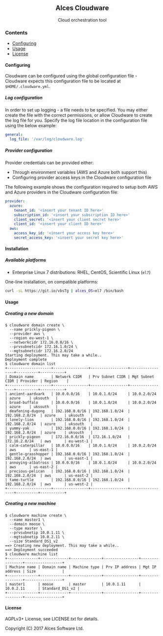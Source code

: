 <div align="center">
    <h2>Alces Cloudware</h2>
    <p align="center">
        <p>Cloud orchestration tool</p>
    </p>
</div>

### Contents
* [Configuring](#configuring)
* [Usage](#usage)
* [License](#license)

#### Configuring

Cloudware can be configured using the global configuration file - Cloudware expects this configuration file to be located at `$HOME/.cloudware.yml`.

##### Log configuration

In order to set up logging - a file needs to be specified. You may either create the file with the correct permissions, or allow Cloudware to create the log file for you. Specify the log file location in the configuration file using the below example:

```yaml
general:
  log_file: '/var/log/cloudware.log'
```

##### Provider configuration

Provider credentials can be provided either:

* Through environment variables (AWS and Azure both support this)
* Configuring provider access keys in the Cloudware configuration file

The following example shows the configuration required to setup both AWS and Azure providers in the Cloudware configuration file:

```yaml
provider:
  azure:
    tenant_id: '<insert your tenant ID here>'
    subscription_id: '<insert your subscription ID here>'
    client_secret: '<insert your client secret here>'
    client_id: '<insert your client ID here>'
  aws:
    access_key_id: '<insert your access key here>'
    secret_access_key: '<insert your secret key here>'
```

#### Installation

##### Available platforms

* Enterprise Linux 7 distributions: RHEL, CentOS, Scientific Linux (`el7`)

One-line installation, on compatible platforms:

```bash
curl -sL https://git.io/vbsTg | alces_OS=el7 /bin/bash
```

#### Usage

##### Creating a new domain

```
$ cloudware domain create \
  --name prickly-pigeon \
  --provider aws \
  --region eu-west-1 \
  --networkcidr 172.16.0.0/16 \
  --prvsubnetcidr 172.16.1.0/24 \
  --mgtsubnetcidr 172.16.2.0/24
Starting deployment. This may take a while..
Deployment complete
$ cloudware domain list
+--------------------+----------------+-----------------+-----------------+----------+-----------+
| Domain name        | Network CIDR   | Prv Subnet CIDR | Mgt Subnet CIDR | Provider | Region    |
+--------------------+----------------+-----------------+-----------------+----------+-----------+
| ancient-aardvark   | 10.0.0.0/16    | 10.0.1.0/24     | 10.0.2.0/24     | azure    | uksouth   |
| broad-buffalo      | 10.0.0.0/16    | 10.0.1.0/24     | 10.0.2.0/24     | azure    | uksouth   |
| deafening-dugong   | 192.168.0.0/16 | 192.168.1.0/24  | 192.168.2.0/24  | azure    | uksouth   |
| lonely-lion        | 192.168.0.0/16 | 192.168.1.0/24  | 192.168.2.0/24  | azure    | uksouth   |
| yummy-yak          | 192.168.0.0/16 | 192.168.1.0/24  | 192.168.2.0/24  | azure    | uksouth   |
| prickly-pigeon     | 172.16.0.0/16  | 172.16.1.0/24   | 172.16.2.0/24   | aws      | eu-west-1 |
| calm-caterpillar   | 10.0.0.0/16    | 10.0.1.0/24     | 10.0.2.0/24     | aws      | us-east-1 |
| gentle-grasshopper | 192.168.0.0/16 | 192.168.1.0/24  | 192.168.2.0/24  | aws      | us-east-1 |
| annoying-albatross | 10.0.0.0/16    | 10.0.1.0/24     | 10.0.2.0/24     | aws      | us-east-2 |
| precious-pelican   | 192.168.0.0/16 | 192.168.1.0/24  | 192.168.2.0/24  | aws      | us-east-2 |
| tame-turtle        | 192.168.0.0/16 | 192.168.1.0/24  | 192.168.2.0/24  | aws      | us-west-2 |
+--------------------+----------------+-----------------+-----------------+----------+-----------+
```

##### Creating a new machine

```
$ cloudware machine create \
  --name master1 \
  --domain moose \
  --type master \
  --prvsubnetip 10.0.1.11 \
  --mgtsubnetip 10.0.2.11 \
  --size Standard_DS1_v2
==> Creating new deployment. This may take a while..
==> Deployment succeeded
$ cloudware machine list
+--------------+-------------+--------------+----------------+----------------+-----------------+
| Machine name | Domain name | Machine type | Prv IP address | Mgt IP address | Size            |
+--------------+-------------+--------------+----------------+----------------+-----------------+
| master1      | moose       | master       | 10.0.1.11      | 10.0.2.11      | Standard_DS1_v2 |
+--------------+-------------+--------------+----------------+----------------+-----------------+
```

#### License

AGPLv3+ License, see LICENSE.txt for details.

Copyright (C) 2017 Alces Software Ltd.
